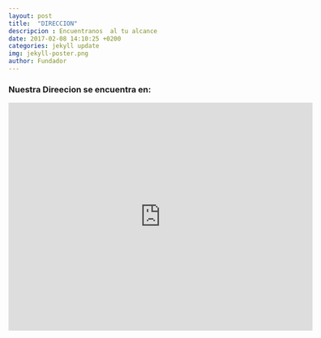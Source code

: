 ```yaml
---
layout: post
title:  "DIRECCION"
descripcion : Encuentranos  al tu alcance 
date: 2017-02-08 14:10:25 +0200
categories: jekyll update
img: jekyll-poster.png
author: Fundador
---
```


### Nuestra Direecion se encuentra en: 


<iframe src="https://www.google.com/maps/embed?pb=!1m18!1m12!1m3!1d3763.085184244368!2d-99.15505468522569!3d19.408725086897853!2m3!1f0!2f0!3f0!3m2!1i1024!2i768!4f13.1!3m3!1m2!1s0x85d1ff186212332f%3A0xb3f49e0900720c7e!2sCentro%20M%C3%A9dico%20Nacional%20Siglo%20XXI!5e0!3m2!1ses!2smx!4v1649369369821!5m2!1ses!2smx" width="600" height="450" style="border:0;" allowfullscreen="" loading="lazy" referrerpolicy="no-referrer-when-downgrade"></iframe>
